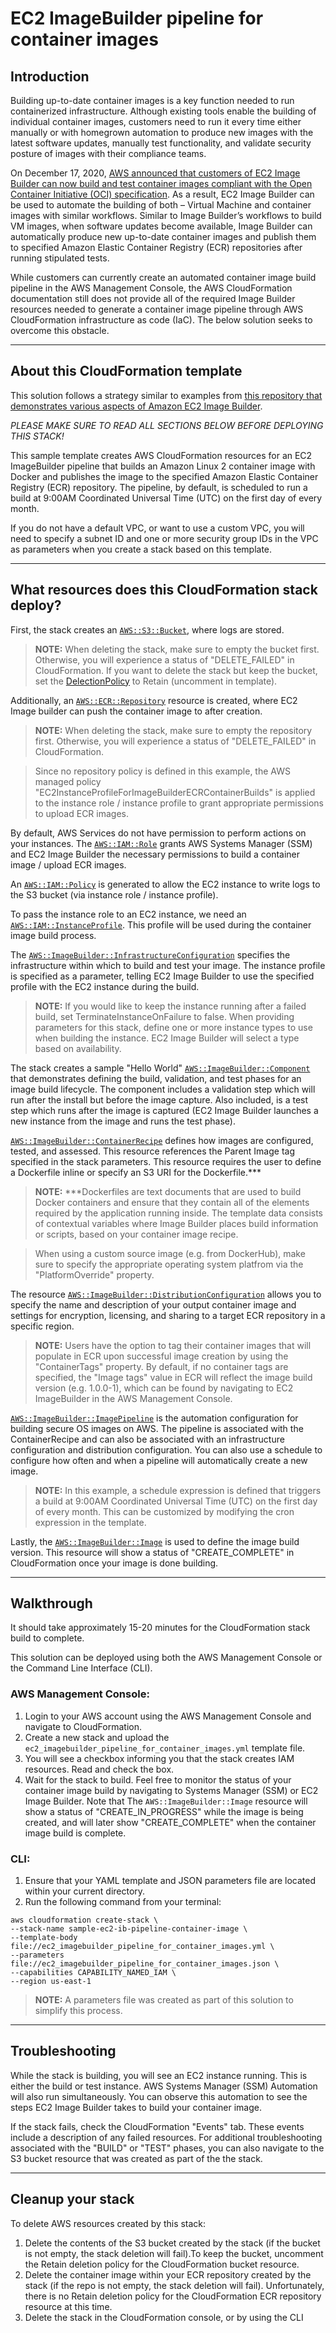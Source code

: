 # EC2 ImageBuilder pipeline for container images

## Introduction

Building up-to-date container images is a key function needed to run containerized infrastructure. Although existing tools enable the building of individual container images, customers need to run it every time either manually or with homegrown automation to produce new images with the latest software updates, manually test functionality, and validate security posture of images with their compliance teams.


On December 17, 2020, [AWS announced that customers of EC2 Image Builder can now build and test container images compliant with the Open Container Initiative (OCI) specification](https://aws.amazon.com/about-aws/whats-new/2020/12/ec2-image-builder-supports-container-images/). As a result, EC2 Image Builder can be used to automate the building of both – Virtual Machine and container images with similar workflows. Similar to Image Builder’s workflows to build VM images, when software updates become available, Image Builder can automatically produce new up-to-date container images and publish them to specified Amazon Elastic Container Registry (ECR) repositories after running stipulated tests.


While customers can currently create an automated container image build pipeline in the AWS Management Console, the AWS CloudFormation documentation still does not provide all of the required Image Builder resources needed to generate a container image pipeline through AWS CloudFormation infrastructure as code (IaC). The below solution seeks to overcome this obstacle. 
___

## About this CloudFormation template

This solution follows a strategy similar to examples from [this repository that demonstrates various aspects of Amazon EC2 Image Builder](https://github.com/aws-samples/amazon-ec2-image-builder-samples).

*PLEASE MAKE SURE TO READ ALL SECTIONS BELOW BEFORE DEPLOYING THIS STACK!*

This sample template creates AWS CloudFormation resources for an EC2 ImageBuilder pipeline that builds an Amazon Linux 2 container image with Docker and publishes the image to the specified Amazon Elastic Container Registry (ECR) repository. The pipeline, by default, is scheduled to run a build at 9:00AM Coordinated Universal Time (UTC) on the first day of every month.

If you do not have a default VPC, or want to use a custom VPC, you will need to specify a subnet ID and one or more security group IDs in the VPC as parameters when you create a stack based on this template.

___

## What resources does this CloudFormation stack deploy?

First, the stack creates an [`AWS::S3::Bucket`](https://docs.aws.amazon.com/AWSCloudFormation/latest/UserGuide/aws-properties-s3-bucket.html), where logs are stored.
> **NOTE:**
> When deleting the stack, make sure to empty the bucket first. Otherwise, you will experience a status of "DELETE_FAILED" in CloudFormation.
> If you want to delete the stack but keep the bucket, set the [DelectionPolicy](https://docs.aws.amazon.com/AWSCloudFormation/latest/UserGuide/aws-attribute-deletionpolicy.html) to Retain (uncomment in template).


Additionally, an [`AWS::ECR::Repository`](https://docs.aws.amazon.com/AWSCloudFormation/latest/UserGuide/aws-resource-ecr-repository.html) resource is created, where EC2 Image builder can push the container image to after creation.
> **NOTE:**
> When deleting the stack, make sure to empty the repository first. Otherwise, you will experience a status of "DELETE_FAILED" in CloudFormation.

> Since no repository policy is defined in this example, the AWS managed policy "EC2InstanceProfileForImageBuilderECRContainerBuilds" is applied to the instance role / instance profile to grant appropriate permissions to upload ECR images.


By default, AWS Services do not have permission to perform actions on your instances. 
The [`AWS::IAM::Role`](https://docs.aws.amazon.com/AWSCloudFormation/latest/UserGuide/aws-resource-iam-role.html) grants AWS Systems Manager (SSM) and EC2 Image Builder the necessary permissions to build a container image / upload ECR images.


An [`AWS::IAM::Policy`](https://docs.aws.amazon.com/AWSCloudFormation/latest/UserGuide/aws-resource-iam-policy.html) is generated to allow the EC2 instance to write logs to the S3 bucket (via instance role / instance profile).


To pass the instance role to an EC2 instance, we need an [`AWS::IAM::InstanceProfile`](https://docs.aws.amazon.com/AWSCloudFormation/latest/UserGuide/aws-resource-iam-instanceprofile.html). This profile will be used during the container image build process.


The [`AWS::ImageBuilder::InfrastructureConfiguration`](https://docs.aws.amazon.com/AWSCloudFormation/latest/UserGuide/aws-resource-imagebuilder-infrastructureconfiguration.html) specifies the infrastructure within which to build and test your image.
The instance profile is specified as a parameter, telling EC2 Image Builder to use the specified profile with the EC2 instance during the build.
> **NOTE:**
> If you would like to keep the instance running after a failed build, set TerminateInstanceOnFailure to false. When providing parameters for this stack, define one or more instance types to use when building the instance.
EC2 Image Builder will select a type based on availability.


The stack creates a sample "Hello World" [`AWS::ImageBuilder::Component`](https://docs.aws.amazon.com/AWSCloudFormation/latest/UserGuide/aws-resource-imagebuilder-component.html) that demonstrates defining the build, validation, and test phases for an image build lifecycle. 
The component includes a validation step which will run after the install but before the image capture. Also included, is a test step which runs after the image is captured (EC2 Image Builder launches a new instance from the image and runs the test phase).


[`AWS::ImageBuilder::ContainerRecipe`](https://docs.aws.amazon.com/AWSCloudFormation/latest/UserGuide/aws-resource-imagebuilder-containerrecipe.html) defines how images are configured, tested, and assessed. This resource references the Parent Image tag specified in the stack parameters.
This resource requires the user to define a Dockerfile inline or specify an S3 URI for the Dockerfile.***
> **NOTE:**
> ***Dockerfiles are text documents that are used to build Docker containers and ensure that they contain all of the elements required by the application running inside. The template data consists of contextual variables where Image Builder places build information or scripts, based on your container image recipe.

> When using a custom source image (e.g. from DockerHub), make sure to specify the appropriate operating system platfrom via the "PlatformOverride" property.


The resource [`AWS::ImageBuilder::DistributionConfiguration`](https://docs.aws.amazon.com/AWSCloudFormation/latest/UserGuide/aws-resource-imagebuilder-distributionconfiguration.html) allows you to specify the name and description of your output container image and settings for encryption, licensing, and sharing to a target ECR repository in a specific region.
> **NOTE:**
> Users have the option to tag their container images that will populate in ECR upon successful image creation by using the "ContainerTags" property. By default, if no container tags are specified, the "Image tags" value in ECR will reflect the image build version (e.g. 1.0.0-1), which can be found by navigating to EC2 ImageBuilder in the AWS Management Console.


[`AWS::ImageBuilder::ImagePipeline`](https://docs.aws.amazon.com/AWSCloudFormation/latest/UserGuide/aws-resource-imagebuilder-imagepipeline.html) is the automation configuration for building secure OS images on AWS. The pipeline is associated with the ContainerRecipe and can also be associated with an infrastructure configuration and distribution configuration. You can also use a schedule to configure how often and when a pipeline will automatically create a new image.
> **NOTE:**
> In this example, a schedule expression is defined that triggers a build at 9:00AM Coordinated Universal Time (UTC) on the first day of every month. This can be customized by modifying the cron expression in the template.


Lastly, the [`AWS::ImageBuilder::Image`](https://docs.aws.amazon.com/AWSCloudFormation/latest/UserGuide/aws-resource-imagebuilder-image.html) is used to define the image build version. This resource will show a status of "CREATE_COMPLETE" in CloudFormation once your image is done building.
___

## Walkthrough

It should take approximately 15-20 minutes for the CloudFormation stack build to complete.

This solution can be deployed using both the AWS Management Console or the Command Line Interface (CLI). 


### AWS Management Console:
1. Login to your AWS account using the AWS Management Console and navigate to CloudFormation.
2. Create a new stack and upload the `ec2_imagebuilder_pipeline_for_container_images.yml` template file.
3. You will see a checkbox informing you that the stack creates IAM resources. Read and check the box.
4. Wait for the stack to build. Feel free to monitor the status of your container image build by navigating to Systems Manager (SSM) or EC2 Image Builder. Note that The `AWS::ImageBuilder::Image` resource will show a status of "CREATE_IN_PROGRESS" while the image is being created, and will later show "CREATE_COMPLETE" when the container image build is complete.

### CLI:
1. Ensure that your YAML template and JSON parameters file are located within your current directory.
2. Run the following command from your terminal:
```
aws cloudformation create-stack \
--stack-name sample-ec2-ib-pipeline-container-image \
--template-body file://ec2_imagebuilder_pipeline_for_container_images.yml \
--parameters file://ec2_imagebuilder_pipeline_for_container_images.json \
--capabilities CAPABILITY_NAMED_IAM \
--region us-east-1
```
> **NOTE:**
> A parameters file was created as part of this solution to simplify this process.
___

## Troubleshooting

While the stack is building, you will see an EC2 instance running. This is either the build or test instance. AWS Systems Manager (SSM) Automation will also run simultaneously. You can observe this automation to see the steps EC2 Image Builder takes to build your container image.


If the stack fails, check the CloudFormation "Events" tab. These events include a description of any failed resources. For additional troubleshooting associated with the "BUILD" or "TEST" phases, you can also navigate to the S3 bucket resource that was created as part of the the stack.
___

## Cleanup your stack

To delete AWS resources created by this stack:

1. Delete the contents of the S3 bucket created by the stack (if the bucket is not empty, the stack deletion will fail).To keep the bucket, uncomment the Retain deletion policy for the CloudFormation bucket resource.
2. Delete the container image within your ECR repository created by the stack (if the repo is not empty, the stack deletion will fail). Unfortunately, there is no Retain deletion policy for the CloudFormation ECR repository resource at this time.
3. Delete the stack in the CloudFormation console, or by using the CLI



